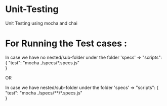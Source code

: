 # Unit-Testing
Unit Testing using mocha and chai


# For Running the Test cases :

In case we have no nested/sub-folder under the folder 'specs' => 
"scripts": {
    "test": "mocha ./specs/*.specs.js"  
  }

OR

In case we have nested/sub-folder under the folder 'specs' => 
"scripts": {
    "test": "mocha ./specs/**/*.specs.js"  
  }
